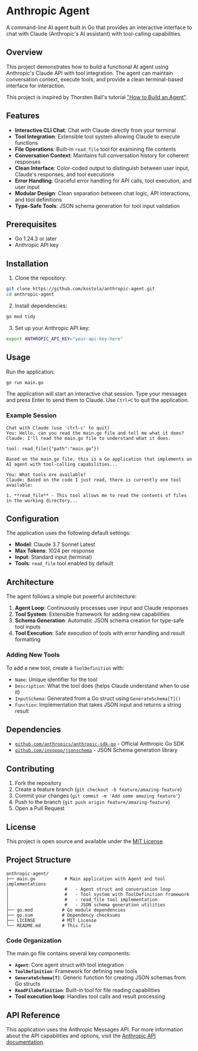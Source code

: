 # Anthropic Agent

A command-line AI agent built in Go that provides an interactive interface to chat with Claude (Anthropic's AI assistant) with tool-calling capabilities.

## Overview

This project demonstrates how to build a functional AI agent using Anthropic's Claude API with tool integration. The agent can maintain conversation context, execute tools, and provide a clean terminal-based interface for interaction.

This project is inspired by Thorsten Ball's tutorial ["How to Build an Agent"](https://ampcode.com/how-to-build-an-agent).

## Features

- **Interactive CLI Chat**: Chat with Claude directly from your terminal
- **Tool Integration**: Extensible tool system allowing Claude to execute functions
- **File Operations**: Built-in `read_file` tool for examining file contents
- **Conversation Context**: Maintains full conversation history for coherent responses
- **Clean Interface**: Color-coded output to distinguish between user input, Claude's responses, and tool executions
- **Error Handling**: Graceful error handling for API calls, tool execution, and user input
- **Modular Design**: Clean separation between chat logic, API interactions, and tool definitions
- **Type-Safe Tools**: JSON schema generation for tool input validation

## Prerequisites

- Go 1.24.3 or later
- Anthropic API key

## Installation

1. Clone the repository:
```bash
git clone https://github.com/kostola/anthropic-agent.git
cd anthropic-agent
```

2. Install dependencies:
```bash
go mod tidy
```

3. Set up your Anthropic API key:
```bash
export ANTHROPIC_API_KEY="your-api-key-here"
```

## Usage

Run the application:
```bash
go run main.go
```

The application will start an interactive chat session. Type your messages and press Enter to send them to Claude. Use `Ctrl+C` to quit the application.

### Example Session
```
Chat with Claude (use 'ctrl-c' to quit)
You: Hello, can you read the main.go file and tell me what it does?
Claude: I'll read the main.go file to understand what it does.

tool: read_file({"path":"main.go"})

Based on the main.go file, this is a Go application that implements an AI agent with tool-calling capabilities...

You: What tools are available?
Claude: Based on the code I just read, there is currently one tool available:

1. **read_file** - This tool allows me to read the contents of files in the working directory...
```

## Configuration

The application uses the following default settings:
- **Model**: Claude 3.7 Sonnet Latest
- **Max Tokens**: 1024 per response
- **Input**: Standard input (terminal)
- **Tools**: `read_file` tool enabled by default

## Architecture

The agent follows a simple but powerful architecture:

1. **Agent Loop**: Continuously processes user input and Claude responses
2. **Tool System**: Extensible framework for adding new capabilities
3. **Schema Generation**: Automatic JSON schema creation for type-safe tool inputs
4. **Tool Execution**: Safe execution of tools with error handling and result formatting

### Adding New Tools

To add a new tool, create a `ToolDefinition` with:
- `Name`: Unique identifier for the tool
- `Description`: What the tool does (helps Claude understand when to use it)
- `InputSchema`: Generated from a Go struct using `GenerateSchema[T]()`
- `Function`: Implementation that takes JSON input and returns a string result

## Dependencies

- [`github.com/anthropics/anthropic-sdk-go`](https://github.com/anthropics/anthropic-sdk-go) - Official Anthropic Go SDK
- [`github.com/invopop/jsonschema`](https://github.com/invopop/jsonschema) - JSON Schema generation library

## Contributing

1. Fork the repository
2. Create a feature branch (`git checkout -b feature/amazing-feature`)
3. Commit your changes (`git commit -m 'Add some amazing feature'`)
4. Push to the branch (`git push origin feature/amazing-feature`)
5. Open a Pull Request

## License

This project is open source and available under the [MIT License](LICENSE).

## Project Structure

```
anthropic-agent/
├── main.go           # Main application with Agent and tool implementations
│                     #   - Agent struct and conversation loop
│                     #   - Tool system with ToolDefinition framework
│                     #   - read_file tool implementation
│                     #   - JSON schema generation utilities
├── go.mod           # Go module dependencies
├── go.sum           # Dependency checksums
├── LICENSE          # MIT License
└── README.md        # This file
```

### Code Organization

The main.go file contains several key components:

- **`Agent`**: Core agent struct with tool integration
- **`ToolDefinition`**: Framework for defining new tools
- **`GenerateSchema[T]`**: Generic function for creating JSON schemas from Go structs
- **`ReadFileDefinition`**: Built-in tool for file reading capabilities
- **Tool execution loop**: Handles tool calls and result processing

## API Reference

This application uses the Anthropic Messages API. For more information about the API capabilities and options, visit the [Anthropic API documentation](https://docs.anthropic.com/).

